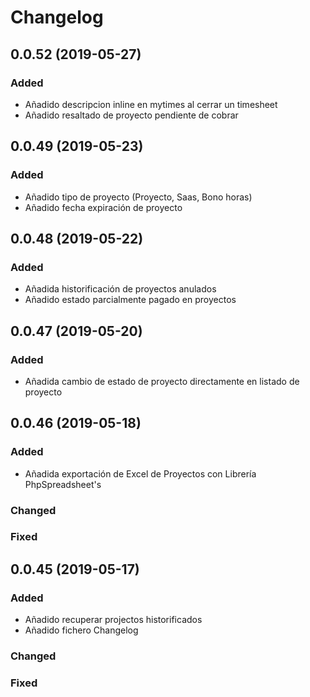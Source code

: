 # Changelog

## 0.0.52 (2019-05-27)
### Added
- Añadido descripcion inline en mytimes al cerrar un timesheet
- Añadido resaltado de proyecto pendiente de cobrar

## 0.0.49 (2019-05-23)
### Added
- Añadido tipo de proyecto (Proyecto, Saas, Bono horas)
- Añadido fecha expiración de proyecto


## 0.0.48 (2019-05-22)
### Added
- Añadida historificación de proyectos anulados
- Añadido estado parcialmente pagado en proyectos


## 0.0.47 (2019-05-20)
### Added
- Añadida cambio de estado de proyecto directamente en listado de proyecto


## 0.0.46 (2019-05-18)
### Added
- Añadida exportación de Excel de Proyectos con Librería PhpSpreadsheet's

### Changed

### Fixed


## 0.0.45 (2019-05-17)
### Added
- Añadido recuperar projectos historificados
- Añadido fichero Changelog

### Changed

### Fixed
